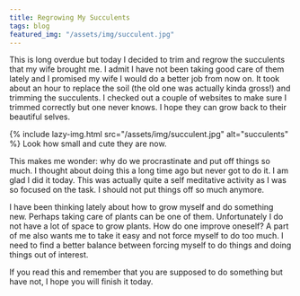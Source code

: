 ```yaml
---
title: Regrowing My Succulents
tags: blog
featured_img: "/assets/img/succulent.jpg"
---
```


This is long overdue but today I decided to trim and regrow the succulents that my wife brought me. I admit I have not been taking good care of them lately and I promised my wife I would do a better job from now on. It took about an hour to replace the soil (the old one was actually kinda gross!) and trimming the succulents. I checked out a couple of websites to make sure I trimmed correctly but one never knows. I hope they can grow back to their beautiful selves.

{% include lazy-img.html src="/assets/img/succulent.jpg" alt="succulents" %}
Look how small and cute they are now.

This makes me wonder: why do we procrastinate and put off things so much. I thought about doing this a long time ago but never got to do it. I am glad I did it today. This was actually quite a self meditative activity as I was so focused on the task. I should not put things off so much anymore.

I have been thinking lately about how to grow myself and do something new. Perhaps taking care of plants can be one of them. Unfortunately I do not have a lot of space to grow plants. How do one improve oneself? A part of me also wants me to take it easy and not force myself to do too much. I need to find a better balance between forcing myself to do things and doing things out of interest.

If you read this and remember that you are supposed to do something but have not, I hope you will finish it today.
